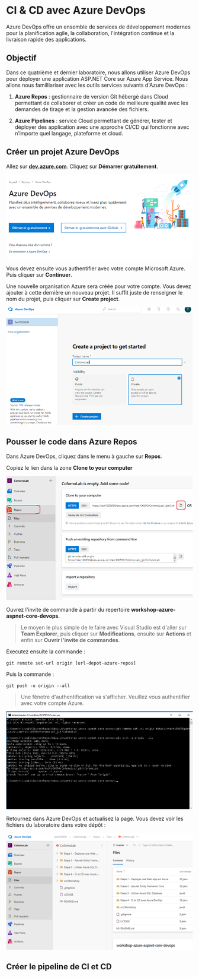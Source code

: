 # CI & CD avec Azure DevOps

Azure DevOps offre un ensemble de services de développement modernes pour la planification agile, la collaboration, l'intégration continue et la livraison rapide des applications.

##  Objectif

Dans ce quatrième et dernier laboratoire, nous allons utiliser Azure DevOps pour déployer une application ASP.NET Core sur Azure App Service. Nous allons nous familliariser avec les outils services suivants d'Azure DevOps :

1. **Azure Repos** : gestionnaire de version Git hébergé dans Cloud permettant de collaborer et créer un code de meilleure qualité avec les demandes de tirage et la gestion avancée des fichiers.

2. **Azure Pipelines** : service Cloud permettant de générer, tester et déployer des application avec une approche CI/CD qui fonctionne avec n’importe quel langage, plateforme et cloud. 

## Créer un projet Azure DevOps

Allez sur **<a href="http://dev.azure.com/">dev.azure.com</a>**.  Cliquez sur **Démarrer gratuitement**.
  
![Azure DevOps](./media/azure-devops.PNG)

Vous devez ensuite vous authentifier avec votre compte Microsoft Azure. Puis cliquer sur **Continuer**.

Une nouvelle organisation Azure sera créée pour votre compte. Vous devez ajouter à cette dernière un nouveau projet. Il suffit juste de renseigner le nom du projet, puis cliquer sur **Create project**.

![Création projet](./media/create-project.PNG)

## Pousser le code dans Azure Repos

Dans Azure DevOps, cliquez dans le menu à gauche sur **Repos**.

Copiez le lien dans la zone **Clone to your computer**

![Azure Repos](./media/azure-repos.png)

Ouvrez l'invite de commande à partir du repertoire **workshop-azure-aspnet-core-devops**.

> Le moyen le plus simple de le faire avec Visual Studio est d'aller sur **Team Explorer**, puis cliquer sur **Modifications**, ensuite sur **Actions** et enfin sur **Ouvrir l'invite de commandes**.

Executez ensuite la commande :

```
git remote set-url origin [url-depot-azure-repos]
```

Puis la commande :

```
git push -u origin --all 
```

> Une fênetre d'authentification va s'afficher. Veuillez vous authentifier avec votre compte Azure.

![Azure Repos](./media/git-push.PNG)

Retournez dans Azure DevOps et actualisez la page. Vous devez voir les fichiers du laboratoire dans votre dépôt :

![Azure Repos](./media/azure-repos2.PNG)

## Créer le pipeline de CI et CD










